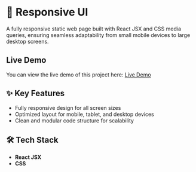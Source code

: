 # 📱 **Responsive UI**  

A fully responsive static web page built with React JSX and CSS media queries, ensuring seamless adaptability from small mobile devices to large desktop screens.  

## Live Demo
You can view the live demo of this project here: [Live Demo](https://gpt-3-f96b6.web.app) 

## ✨ **Key Features**  
- Fully responsive design for all screen sizes  
- Optimized layout for mobile, tablet, and desktop devices  
- Clean and modular code structure for scalability

## 🛠️ **Tech Stack**  
- **React JSX**  
- **CSS**  
